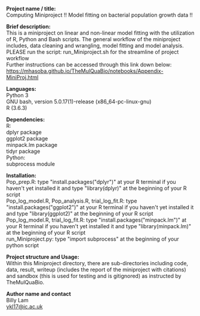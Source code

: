 **Project name / title:**
<br> Computing Miniproject !! Model fitting on bacterial population growth data !!

**Brief description:**
<br> This is a miniproject on linear and non-linear model fitting with the utilization of R, Python and Bash scripts. The general workflow of the miniproject includes, data cleaning and wrangling, model fitting and model analysis.
<br> PLEASE run the script: run_Miniproject.sh for the streamline of project workflow
<br> Further instructions can be accessed through this link down below:
<br> https://mhasoba.github.io/TheMulQuaBio/notebooks/Appendix-MiniProj.html

**Languages:**
<br> Python 3
<br> GNU bash, version 5.0.17(1)-release (x86_64-pc-linux-gnu)
<br> R (3.6.3)

**Dependencies:**
<br> R:
<br> dplyr package
<br> ggplot2 package
<br> minpack.lm package
<br> tidyr package
<br> Python:
<br> subprocess module

**Installation:** 
<br> Pop_prep.R: type "install.packages("dplyr")" at your R terminal if you haven't yet installed it and type "library(dplyr)" at the beginning of your R script
<br> Pop_log_model.R, Pop_analysis.R, trial_log_fit.R: type "install.packages("ggplot2")" at your R terminal if you haven't yet installed it and type "library(ggplot2)" at the beginning of your R script
<br> Pop_log_model.R, trial_log_fit.R: type "install.packages("minpack.lm")" at your R terminal if you haven't yet installed it and type "library(minpack.lm)" at the beginning of your R script
<br> run_Miniproject.py: type "import subprocess" at the beginning of your python script


**Project structure and Usage:**
<br> Within this Miniproject directory, there are sub-directories including code, data, result, writeup (includes the report of the miniproject with citations) and sandbox (this is used for testing and is gitignored) as instructed by TheMulQuaBio.

**Author name and contact**
<br> Billy Lam
<br> ykl17@ic.ac.uk